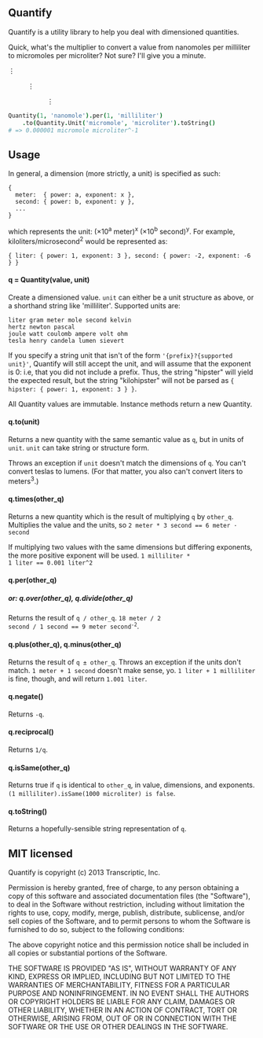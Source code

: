 ## Quantify

Quantify is a utility library to help you deal with dimensioned quantities.

Quick, what's the multiplier to convert a value from nanomoles per milliliter
to micromoles per microliter? Not sure? I'll give you a minute.

&#8942;

&nbsp; &nbsp; &nbsp; &nbsp; &nbsp; &#8942;

&nbsp; &nbsp; &nbsp; &nbsp; &nbsp; &nbsp; &nbsp; &nbsp; &nbsp; &nbsp; &#8942;


```coffeescript
Quantity(1, 'nanomole').per(1, 'milliliter')
    .to(Quantity.Unit('micromole', 'microliter').toString()
# => 0.000001 micromole microliter^-1
```

## Usage

In general, a dimension (more strictly, a unit) is specified as such:

    {
      meter:  { power: a, exponent: x },
      second: { power: b, exponent: y },
      ...
    }

which represents the unit: (&times;10<sup>a</sup> meter)<sup>x</sup>
(&times;10<sup>b</sup> second)<sup>y</sup>. For example,
kiloliters/microsecond<sup>2</sup> would be represented as:

    { liter: { power: 1, exponent: 3 }, second: { power: -2, exponent: -6 } }
       

#### q = Quantity(value, unit)

Create a dimensioned value. `unit` can either be a unit structure as above, or
a shorthand string like 'milliliter'. Supported units are:

    liter gram meter mole second kelvin
    hertz newton pascal
    joule watt coulomb ampere volt ohm
    tesla henry candela lumen sievert

If you specify a string unit that isn't of the form `'{prefix}?{supported
unit}'`, Quantify will still accept the unit, and will assume that the exponent
is 0: i.e, that you did not include a prefix. Thus, the string "hipster" will
yield the expected result, but the string "kilohipster" will not be parsed as
`{ hipster: { power: 1, exponent: 3 } }`.

All Quantity values are immutable. Instance methods return a new Quantity.

#### q.to(unit)

Returns a new quantity with the same semantic value as `q`, but in units of
`unit`. `unit` can take string or structure form.

Throws an exception if `unit` doesn't match the dimensions of `q`. You can't
convert teslas to lumens. (For that matter, you also can't convert liters to
meters<sup>3</sup>.)

#### q.times(other_q)

Returns a new quantity which is the result of multiplying `q` by `other_q`.
Multiplies the value and the units, so <code>2 meter * 3 second == 6 meter
&middot; second</code>

If multiplying two values with the same dimensions but differing exponents, the
more positive exponent will be used. <code>1 milliliter * 1 liter == 0.001
liter^2</code>

#### q.per(other_q)
##### or: q.over(other_q), q.divide(other_q)

Returns the result of `q / other_q`. <code>18 meter / 2 second / 1 second == 9
meter second<sup>-2</sup></code>.

#### q.plus(other_q), q.minus(other_q)

Returns the result of `q ± other_q`. Throws an exception if the units don't
match. `1 meter + 1 second` doesn't make sense, yo. `1 liter + 1 milliliter` is
fine, though, and will return `1.001 liter`.

#### q.negate()

Returns `-q`.

#### q.reciprocal()

Returns `1/q`.

#### q.isSame(other_q)

Returns true if `q` is identical to `other_q`, in value, dimensions, and
exponents. `(1 milliliter).isSame(1000 microliter) is false`.

#### q.toString()

Returns a hopefully-sensible string representation of `q`.

## MIT licensed

Quantify is copyright (c) 2013 Transcriptic, Inc.

Permission is hereby granted, free of charge, to any person obtaining a copy
of this software and associated documentation files (the "Software"), to deal
in the Software without restriction, including without limitation the rights
to use, copy, modify, merge, publish, distribute, sublicense, and/or sell
copies of the Software, and to permit persons to whom the Software is
furnished to do so, subject to the following conditions:

The above copyright notice and this permission notice shall be included in
all copies or substantial portions of the Software.

THE SOFTWARE IS PROVIDED "AS IS", WITHOUT WARRANTY OF ANY KIND, EXPRESS OR
IMPLIED, INCLUDING BUT NOT LIMITED TO THE WARRANTIES OF MERCHANTABILITY,
FITNESS FOR A PARTICULAR PURPOSE AND NONINFRINGEMENT. IN NO EVENT SHALL THE
AUTHORS OR COPYRIGHT HOLDERS BE LIABLE FOR ANY CLAIM, DAMAGES OR OTHER
LIABILITY, WHETHER IN AN ACTION OF CONTRACT, TORT OR OTHERWISE, ARISING FROM,
OUT OF OR IN CONNECTION WITH THE SOFTWARE OR THE USE OR OTHER DEALINGS IN
THE SOFTWARE.
